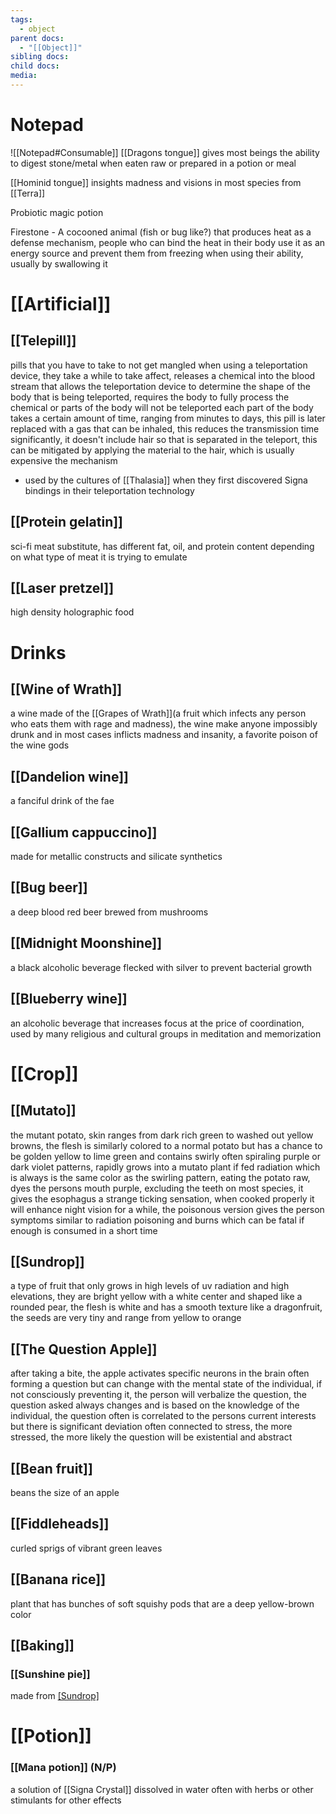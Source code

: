 ```yaml
---
tags:
  - object
parent docs:
  - "[[Object]]"
sibling docs: 
child docs: 
media:
---
```

# Notepad
![[Notepad#Consumable]]
[[Dragons tongue]] 
gives most beings the ability to digest stone/metal when eaten raw or prepared in a potion or meal

[[Hominid tongue]]
insights madness and visions in most species from [[Terra]]

Probiotic magic potion

Firestone - A cocooned animal (fish or bug like?) that produces heat as a defense mechanism, people who can bind the heat in their body use it as an energy source and prevent them from freezing when using their ability, usually by swallowing it
# [[Artificial]]
## [[Telepill]]
pills that you have to take to not get mangled when using a teleportation device, they take a while to take affect, releases a chemical into the blood stream that allows the teleportation device to determine the shape of the body that is being teleported, requires the body to fully process the chemical or parts of the body will not be teleported each part of the body takes a certain amount of time, ranging from minutes to days, this pill is later replaced with a gas that can be inhaled, this reduces the transmission time significantly, it doesn't include hair so that is separated in the teleport, this can be mitigated by applying the material to the hair, which is usually expensive
the mechanism 
- used by the cultures of [[Thalasia]] when they first discovered Signa bindings in their teleportation technology
## [[Protein gelatin]]
sci-fi meat substitute, has different fat, oil, and protein content depending on what type of meat it is trying to emulate
## [[Laser pretzel]] 
high density holographic food
# Drinks

## [[Wine of Wrath]]
a wine made of the [[Grapes of Wrath]](a fruit which infects any person who eats them with rage and madness), the wine make anyone impossibly drunk and in most cases inflicts madness and insanity, a favorite poison of the wine gods
## [[Dandelion wine]]
a fanciful drink of the fae
## [[Gallium cappuccino]]
made for metallic constructs and silicate synthetics
## [[Bug beer]]
a deep blood red beer brewed from mushrooms
## [[Midnight Moonshine]]
a black alcoholic beverage flecked with silver to prevent bacterial growth
## [[Blueberry wine]]
an alcoholic beverage that increases focus at the price of coordination, used by many religious and cultural groups in meditation and memorization
# [[Crop]]
## [[Mutato]]
the mutant potato, skin ranges from dark rich green to washed out yellow browns, the flesh is similarly colored to a normal potato but has a chance to be golden yellow to lime green and contains swirly often spiraling purple or dark violet patterns, rapidly grows into a mutato plant if fed radiation which is always is the same color as the swirling pattern, eating the potato raw, dyes the persons mouth purple, excluding the teeth on most species, it gives the esophagus a strange ticking sensation, when cooked properly it will enhance night vision for a while, the poisonous version gives the person symptoms similar to radiation poisoning and burns which can be fatal if enough is consumed in a short time 
## [[Sundrop]]
a type of fruit that only grows in high levels of uv radiation and high elevations, they are bright yellow with a white center and shaped like a rounded pear, the flesh is white and has a smooth texture like a dragonfruit, the seeds are very tiny and range from yellow to orange
## [[The Question Apple]]
after taking a bite, the apple activates specific neurons in the brain often forming a question but can change with the mental state of the individual, if not consciously preventing it, the person will verbalize the question, the question asked always changes and is based on the knowledge of the individual, the question often is correlated to the persons current interests but there is significant deviation often connected to stress, the more stressed, the more likely the question will be existential and abstract 
## [[Bean fruit]]
beans the size of an apple 
## [[Fiddleheads]]
curled sprigs of vibrant green leaves 
## [[Banana rice]]
plant that has bunches of soft squishy pods that are a deep yellow-brown color
## [[Baking]]
### [[Sunshine pie]]
made from [[Sundrop]](s)
# [[Potion]]
### [[Mana potion]] (N/P)
a solution of [[Signa Crystal]] dissolved in water often with herbs or other stimulants for other effects